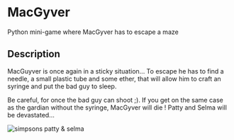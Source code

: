 # MacGyver
Python mini-game where MacGyver has to escape a maze

## Description

MacGuyver is once again in a sticky situation...
To escape he has to find a needle, a small plastic tube and some ether,
that will allow him to craft an syringe and put the bad guy to sleep.

Be careful, for once the bad guy can shoot ;). If you get on the same case
as the gardian without the syringe, MacGyver will die ! Patty and Selma will be devastated...

![simpsons patty & selma](https://www.throwbacks.com/content/images/2017/01/2201685994-3.gif)
